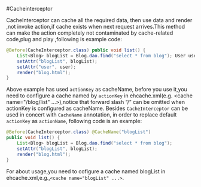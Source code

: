 #Cacheinterceptor

CacheInterceptor can cache all the required data, then use data and render ,not invoke action,if cache exists when next request arrives.This method can make the action completely not contaminated by cache-related code,plug and play ,following is example code:

```java
@Before(CacheInterceptor.class) public void list() {
    List<Blog> blogList = Blog.dao.find("select * from blog"); User user = User.dao.findById(getParaToInt());
    setAttr("blogList", blogList);
    setAttr("user", user);
    render("blog.html");
}
```
Above example has used `actionKey` as cacheName, before you use it,you need to configure a cache named by `actionKey` in ehcache.xml(e.g. <cache name="/blog/list" ...>),notice that forward slash “/” can be omitted when actionKey is configured as cacheName.
Besides `CacheInterceptor` can be used in concert with `CacheName` annotation, in order to replace default `actionKey` as `actionName`, following code is an example:

```java
@Before(CacheInterceptor.class) @CacheName("blogList")
public void list() {
    List<Blog> blogList = Blog.dao.find("select * from blog");
    setAttr("blogList", blogList);
    render("blog.html");
}
```

For about usage,you need to cofigure a cache named blogList in ehcache.xml,e.g.,`<cache name="blogList" ...>`.
